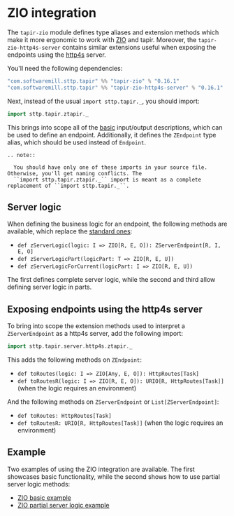 # ZIO integration

The `tapir-zio` module defines type aliases and extension methods which make it more ergonomic to work with 
[ZIO](https://zio.dev) and tapir. Moreover, the `tapir-zio-http4s-server` contains similar extensions useful when
exposing the endpoints using the [http4s](https://http4s.org) server.

You'll need the following dependencies:

```scala
"com.softwaremill.sttp.tapir" %% "tapir-zio" % "0.16.1"
"com.softwaremill.sttp.tapir" %% "tapir-zio-http4s-server" % "0.16.1"
```

Next, instead of the usual `import sttp.tapir._`, you should import:

```scala
import sttp.tapir.ztapir._
```

This brings into scope all of the [basic](basics.md) input/output descriptions, which can be used to define an endpoint. 
Additionally, it defines the `ZEndpoint` type alias, which should be used instead of `Endpoint`.

```eval_rst
.. note::

  You should have only one of these imports in your source file. Otherwise, you'll get naming conflicts. The
  ``import sttp.tapir.ztapir._`` import is meant as a complete replacement of ``import sttp.tapir._``.
```

## Server logic

When defining the business logic for an endpoint, the following methods are available, which replace the 
[standard ones](../server/logic.md):

* `def zServerLogic(logic: I => ZIO[R, E, O]): ZServerEndpoint[R, I, E, O]`
* `def zServerLogicPart(logicPart: T => ZIO[R, E, U])`
* `def zServerLogicForCurrent(logicPart: I => ZIO[R, E, U])`

The first defines complete server logic, while the second and third allow defining server logic in parts.

## Exposing endpoints using the http4s server

To bring into scope the extension methods used to interpret a `ZServerEndpoint` as a http4s server, add the following
import:

```scala
import sttp.tapir.server.http4s.ztapir._
```

This adds the following methods on `ZEndpoint`:

* `def toRoutes(logic: I => ZIO[Any, E, O]): HttpRoutes[Task]`
* `def toRoutesR(logic: I => ZIO[R, E, O]): URIO[R, HttpRoutes[Task]]` (when the logic requires an environment)

And the following methods on `ZServerEndpoint` or `List[ZServerEndpoint]`: 

* `def toRoutes: HttpRoutes[Task]`
* `def toRoutesR: URIO[R, HttpRoutes[Task]]` (when the logic requires an environment)

## Example

Two examples of using the ZIO integration are available. The first showcases basic functionality, while the second shows how to use partial server logic methods:

* [ZIO basic example](https://github.com/softwaremill/tapir/blob/master/examples/src/main/scala/sttp/tapir/examples/ZioExampleHttp4sServer.scala)
* [ZIO partial server logic example](https://github.com/softwaremill/tapir/blob/master/examples/src/main/scala/sttp/tapir/examples/ZioPartialServerLogicHttp4s.scala)